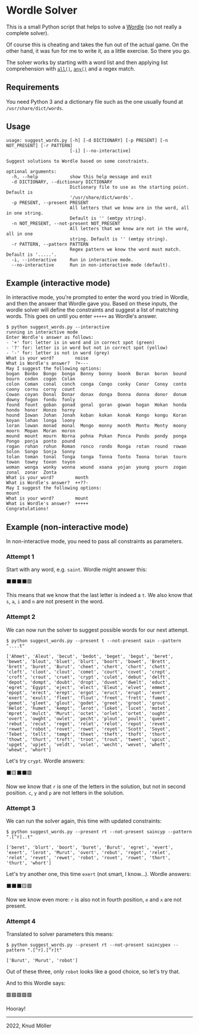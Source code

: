 # Wordle Solver

This is a small Python script that helps to solve a [Wordle](https://www.powerlanguage.co.uk/wordle/) (so not really a complete solver).

Of course this is cheating and takes the fun out of the actual game.
On the other hand, it was fun for me to write it, as a little exercise.
So there you go.

The solver works by starting with a word list and then applying list comprehension with [`all()`](https://docs.python.org/3/library/functions.html#all), [`any()`](https://docs.python.org/3/library/functions.html#any) and a regex match.

## Requirements

You need Python 3 and a dictionary file such as the one usually found at `/usr/share/dict/words`.

## Usage

```
usage: suggest_words.py [-h] [-d DICTIONARY] [-p PRESENT] [-n NOT_PRESENT] [-r PATTERN]
                        [-i] [--no-interactive]

Suggest solutions to Wordle based on some constraints.

optional arguments:
  -h, --help            show this help message and exit
  -d DICTIONARY, --dictionary DICTIONARY
                        Dictionary file to use as the starting point. Default is
                        '/usr/share/dict/words'.
  -p PRESENT, --present PRESENT
                        All letters that we know are in the word, all in one string.
                        Default is '' (emtpy string).
  -n NOT_PRESENT, --not-present NOT_PRESENT
                        All letters that we know are not in the word, all in one
                        string. Default is '' (emtpy string).
  -r PATTERN, --pattern PATTERN
                        Regex pattern we know the word must match. Default is '.....'.
  -i, --interactive     Run in interactive mode.
  --no-interactive      Run in non-interactive mode (default).
```

## Example (interactive mode)

In interactive mode, you're prompted to enter the word you tried in Wordle, and then the answer that Wordle gave you.
Based on these inputs, the wordle solver will define the constraints and suggest a list of matching words.
This goes on until you enter `+++++` as Wordle's answer.

```
$ python suggest_words.py --interactive
running in interactive mode
Enter Wordle's answer as follows:
- '+' for: letter is in word and in correct spot (green)
- '?' for: letter is in word but not in correct spot (yellow)
- '-' for: letter is not in word (grey)
What is your word?        noise
What is Wordle's answer?  ?+---
May I suggest the following options:
bogan  Bonbo  Bongo  bongo  Bonny  bonny  boonk  Boran  boron  bound  bourn  codon  cogon  Colan
colon  Coman  conal  conch  conga  Congo  conky  Conor  Conoy  conto  coony  cornu  corny  count
Cowan  coyan  Donal  Donar  donax  donga  Donna  donna  donor  donum  downy  fogon  fondu  fonly
found  fount  goban  gonad  gonal  goran  gowan  hogan  Hokan  honda  hondo  honor  Honzo  horny
hound  Iowan  Johan  Jonah  koban  kokan  konak  Kongo  kongu  Koran  koyan  lohan  longa  loony
loran  lowan  monad  monal  Mongo  monny  month  Montu  Monty  moony  moorn  Mopan  Moran  moron
mound  mount  mourn  Norna  pohna  Pokan  Ponca  Pondo  pondy  ponga  Pongo  ponja  ponto  pound
rogan  rohan  rohun  Roman  ronco  rondo  Ronga  rotan  round  rowan  Solon  Songo  Sonja  Sonny
tolan  toman  tonal  Tonga  tonga  Tonna  Tonto  Toona  toran  tourn  towan  towny  toxon  toyon
woman  wonga  wonky  wonna  wound  xoana  yojan  young  yourn  zogan  zonal  zonar  Zonta
What is your word?        month
What is Wordle's answer?  ++??-
May I suggest the following options:
mount
What is your word?        mount
What is Wordle's answer?  +++++
Congratulations!
```

## Example (non-interactive mode)

In non-interactive mode, you need to pass all constraints as parameters.

### Attempt 1

Start with any word, e.g. `saint`. Wordle might answer this:

⬛⬛⬛⬛🟩

This means that we know that the last letter is indeed a `t`. 
We also know that `s`, `a`, `i` and `n` are not present in the word.

### Attempt 2

We can now run the solver to suggest possible words for our next attempt.

```shell
$ python suggest_words.py --present t --not-present sain --pattern "....t"

['Ahmet', 'Aleut', 'becut', 'bedot', 'beget', 'begut', 'beret', 'bewet', 'blout', 'bluet', 'blurt', 'boort', 'bowet', 'Brett', 'brett', 'buret', 'Burut', 'cheet', 'chert', 'chort', 'chott', 'cleft', 'cloot', 'clout', 'comet', 'court', 'covet', 'crept', 'croft', 'crout', 'cruet', 'crypt', 'culet', 'debut', 'delft', 'depot', 'dompt', 'doubt', 'dropt', 'duvet', 'dwelt', 'educt', 'egret', 'Egypt', 'eject', 'elect', 'Eleut', 'elvet', 'emmet', 'epopt', 'erect', 'erept', 'ergot', 'eruct', 'erupt', 'evert', 'exert', 'exult', 'fleet', 'flout', 'freet', 'frett', 'fumet', 'gemot', 'gleet', 'glout', 'godet', 'greet', 'groot', 'grout', 'Helot', 'humet', 'kempt', 'lerot', 'loket', 'lucet', 'motet', 'mpret', 'mulct', 'Murut', 'octet', 'orlet', 'ortet', 'ought', 'overt', 'owght', 'owlet', 'pecht', 'plout', 'poult', 'queet', 'rebut', 'recut', 'reget', 'relet', 'relot', 'repot', 'revet', 'rewet', 'robot', 'rovet', 'rowet', 'royet', 'Scott', 'Soyot', 'Tebet', 'tellt', 'tempt', 'theet', 'theft', 'thoft', 'thort', 'thowt', 'thurt', 'troft', 'troot', 'trout', 'tweet', 'upcut', 'upget', 'upjet', 'veldt', 'volet', 'wecht', 'wevet', 'wheft', 'whewt', 'whort']
```

Let's try `crypt`.
Wordle answers:

⬛🟨⬛⬛🟩

Now we know that `r` is one of the letters in the solution, but not in  second position.
`c`, `y` and `p` are not letters in the solution.

### Attempt 3

We can run the solver again, this time with updated constraints:

```shell
$ python suggest_words.py --present rt --not-present saincyp --pattern ".[^r]..t"

['beret', 'blurt', 'boort', 'buret', 'Burut', 'egret', 'evert', 'exert', 'lerot', 'Murut', 'overt', 'rebut', 'reget', 'relet', 'relot', 'revet', 'rewet', 'robot', 'rovet', 'rowet', 'thort', 'thurt', 'whort']
```

Let's try another one, this time `exert` (not smart, I know...).
Wordle answers:

⬛⬛⬛🟨🟩

Now we know even more: `r` is also not in fourth position, `e` and `x` are not present.

### Attempt 4

Translated to solver parameters this means:

```shell
$ python suggest_words.py --present rt --not-present saincypex --pattern ".[^r].[^r]t"

['Burut', 'Murut', 'robot']
```

Out of these three, only `robot` looks like a good choice, so let's try that.

And to this Wordle says:

🟩🟩🟩🟩🟩

Hooray!

---

2022, Knud Möller
